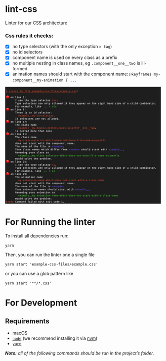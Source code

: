 # lint-css

Linter for our CSS architecture

### Css rules it checks:

- [x] no type selectors (with the only exception `> tag`)
- [x] no id selectors
- [x] component name is used on every class as a prefix
- [x] no multiple nesting in class names, eg `.component__one__two` is ill-formed
- [x] animation names should start with the component name: `@keyframes my-component__my-animation { ...`

![Screen shot of error messages](diesdas-css-linter-screenshot.png)

# For Running the linter

To install all dependencies run:

```
yarn
```

Then, you can run the linter one a single file

```
yarn start 'example-css-files/example.css'
```

or you can use a glob pattern like

```
yarn start '**/*.css'
```

# For Development

## Requirements

- macOS
- [`node`](https://nodejs.org/en/) (we recommend installing it via [nvm](https://github.com/creationix/nvm))
- [`yarn`](https://yarnpkg.com)

**_Note:_** _all of the following commands should be run in the project’s folder._
